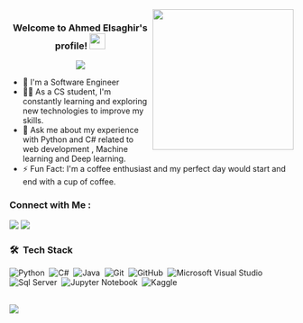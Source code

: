 
<img width="250" align="right" src="https://c.tenor.com/_DOBjnGspYAAAAAM/code-coding.gif">

<h3 align="center">
  Welcome to Ahmed Elsaghir's profile!
  <img src="https://media.giphy.com/media/hvRJCLFzcasrR4ia7z/giphy.gif" width="28">
</h3>

<!-- Typing SVG by DenverCoder1 - https://github.com/DenverCoder1/readme-typing-svg -->
<p align="center">
  <a href="https://github.com/DenverCoder1/readme-typing-svg"><img src="https://readme-typing-svg.herokuapp.com/?lines=Machine%20learning%20Data%20science;Web%20developer&font=Fira%20Code&center=true&width=440&height=45&color=f75c7e&vCenter=true&size=22"></a>
</p> 

- 🏢 I'm a Software Engineer 
- 👨‍💻 As a CS student, I'm constantly learning and exploring new technologies to improve my skills.
- 💬 Ask me about my experience with Python and C# related to web development , Machine learning and Deep learning.
- ⚡ Fun Fact: I'm a coffee enthusiast and my perfect day would start and end with a cup of coffee.

### Connect with Me :

<a href="https://linkedin.com/in/Ahmed Elsaghir" target="_blank"><img src="https://img.shields.io/badge/-Ahmed%20Elsaghir-0077B5?style=for-the-badge&logo=Linkedin&logoColor=white"/></a>
<a href="https://t.me/Aelsaghir" target="_blank"><img src="https://img.shields.io/badge/-Ahmed%20Elsaghir-0077B5?style=for-the-badge&logo=Telegram&logoColor=white"/></a>
### 🛠 &nbsp;Tech Stack
![Python](https://img.shields.io/badge/-Python-05122A?style=flat&logo=python)&nbsp;
![C#](https://img.shields.io/badge/-C#-05122A?style=flat&logo=c#)&nbsp;
![Java](https://img.shields.io/badge/-Java-05122A?style=flat&logo=java)&nbsp;
![Git](https://img.shields.io/badge/-Git-05122A?style=flat&logo=git)&nbsp;
![GitHub](https://img.shields.io/badge/-GitHub-05122A?style=flat&logo=github)&nbsp;
![Microsoft Visual Studio](https://img.shields.io/badge/-Microsoft%20Visual%20Studio-05122A?style=flat&logo=microsoft-visual-studio&logoColor=007ACC)&nbsp;
![Sql Server](https://img.shields.io/badge/-Sql%20Server-05122A?style=flat&logo=sql-server&logoColor=007ACC)&nbsp;
![Jupyter Notebook](https://img.shields.io/badge/-Jupyter%20Notebook-05122A?style=flat&logo=jupyter&logoColor=007ACC)&nbsp;
![Kaggle](https://img.shields.io/badge/-kaggle-05122A?style=flat&logo=kaggle&logoColor=007ACC)&nbsp;




<br>
<a href="https://komarev.com/ghpvc/?username=ahmedelsaghir&style=for-the-badge">
    <img src="https://komarev.com/ghpvc/?username=ahmedelsaghir&style=for-the-badge">
</a>
